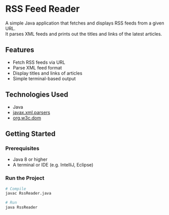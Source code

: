 # RSS Feed Reader

A simple Java application that fetches and displays RSS feeds from a given URL.  
It parses XML feeds and prints out the titles and links of the latest articles.

## Features
- Fetch RSS feeds via URL
- Parse XML feed format
- Display titles and links of articles
- Simple terminal-based output

## Technologies Used
- Java
- [javax.xml.parsers](https://docs.oracle.com/javase/8/docs/api/javax/xml/parsers/package-summary.html)
- [org.w3c.dom](https://docs.oracle.com/javase/8/docs/api/org/w3c/dom/package-summary.html)

##  Getting Started

### Prerequisites
- Java 8 or higher
- A terminal or IDE (e.g. IntelliJ, Eclipse)

### Run the Project
```bash
# Compile
javac RssReader.java

# Run
java RssReader
